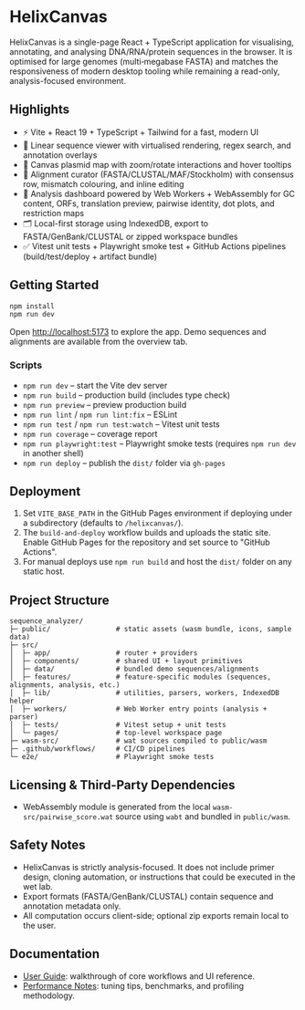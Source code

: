 # HelixCanvas

HelixCanvas is a single-page React + TypeScript application for visualising, annotating, and analysing DNA/RNA/protein sequences in the browser. It is optimised for large genomes (multi‑megabase FASTA) and matches the responsiveness of modern desktop tooling while remaining a read-only, analysis-focused environment.

## Highlights

- ⚡️ Vite + React 19 + TypeScript + Tailwind for a fast, modern UI
- 🧬 Linear sequence viewer with virtualised rendering, regex search, and annotation overlays
- 🔁 Canvas plasmid map with zoom/rotate interactions and hover tooltips
- 🤝 Alignment curator (FASTA/CLUSTAL/MAF/Stockholm) with consensus row, mismatch colouring, and inline editing
- 🧠 Analysis dashboard powered by Web Workers + WebAssembly for GC content, ORFs, translation preview, pairwise identity, dot plots, and restriction maps
- 🗂 Local-first storage using IndexedDB, export to FASTA/GenBank/CLUSTAL or zipped workspace bundles
- ✅ Vitest unit tests + Playwright smoke test + GitHub Actions pipelines (build/test/deploy + artifact bundle)

## Getting Started

```bash
npm install
npm run dev
```

Open <http://localhost:5173> to explore the app. Demo sequences and alignments are available from the overview tab.

### Scripts

- `npm run dev` – start the Vite dev server
- `npm run build` – production build (includes type check)
- `npm run preview` – preview production build
- `npm run lint` / `npm run lint:fix` – ESLint
- `npm run test` / `npm run test:watch` – Vitest unit tests
- `npm run coverage` – coverage report
- `npm run playwright:test` – Playwright smoke tests (requires `npm run dev` in another shell)
- `npm run deploy` – publish the `dist/` folder via `gh-pages`

## Deployment

1. Set `VITE_BASE_PATH` in the GitHub Pages environment if deploying under a subdirectory (defaults to `/helixcanvas/`).
2. The `build-and-deploy` workflow builds and uploads the static site. Enable GitHub Pages for the repository and set source to "GitHub Actions".
3. For manual deploys use `npm run build` and host the `dist/` folder on any static host.

## Project Structure

```
sequence_analyzer/
├─ public/                # static assets (wasm bundle, icons, sample data)
├─ src/
│  ├─ app/                # router + providers
│  ├─ components/         # shared UI + layout primitives
│  ├─ data/               # bundled demo sequences/alignments
│  ├─ features/           # feature-specific modules (sequences, alignments, analysis, etc.)
│  ├─ lib/                # utilities, parsers, workers, IndexedDB helper
│  ├─ workers/            # Web Worker entry points (analysis + parser)
│  ├─ tests/              # Vitest setup + unit tests
│  └─ pages/              # top-level workspace page
├─ wasm-src/              # wat sources compiled to public/wasm
├─ .github/workflows/     # CI/CD pipelines
└─ e2e/                   # Playwright smoke tests
```

## Licensing & Third-Party Dependencies

- WebAssembly module is generated from the local `wasm-src/pairwise_score.wat` source using `wabt` and bundled in `public/wasm`.

## Safety Notes

- HelixCanvas is strictly analysis-focused. It does not include primer design, cloning automation, or instructions that could be executed in the wet lab.
- Export formats (FASTA/GenBank/CLUSTAL) contain sequence and annotation metadata only.
- All computation occurs client-side; optional zip exports remain local to the user.

## Documentation

- [User Guide](docs/USER_GUIDE.md): walkthrough of core workflows and UI reference.
- [Performance Notes](docs/PERFORMANCE_NOTES.md): tuning tips, benchmarks, and profiling methodology.

